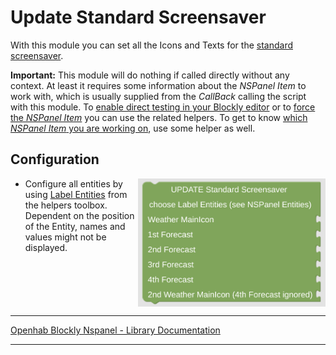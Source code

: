 # Update Standard Screensaver

With this module you can set all the Icons and Texts for the [standard screensaver](https://docs.nspanel.pky.eu/img/screensaver.png).

**Important:** This module will do nothing if called directly without any context. At least it requires some information about the *NSPanel Item* to work with, which is usually supplied from the *CallBack* calling the script with this module. To [enable direct testing in your Blockly editor](blockLibrary_nspanel_helpers_setNSPanelIfNotContext.md) or to [force the *NSPanel Item*](blockLibrary_nspanel_helpers_startScriptWithContext.md) you can use the related helpers. To get to know [which *NSPanel Item* you are working on](blockLibrary_nspanel_helpers_getContextItem.md), use some helper as well.

## Configuration

[<img src="img/blockLibrary_nspanel_screensaver_updateStandard.png" align="right" width="300">](img/blockLibrary_nspanel_screensaver_updateStandard.png)

- Configure all entities by using [Label Entities](blockLibrary_nspanel_entities_label.md) from the helpers toolbox. Dependent on the position of the Entity, names and values might not be displayed.<br clear="right"/>

---

[Openhab Blockly Nspanel - Library Documentation](README.md)

---
